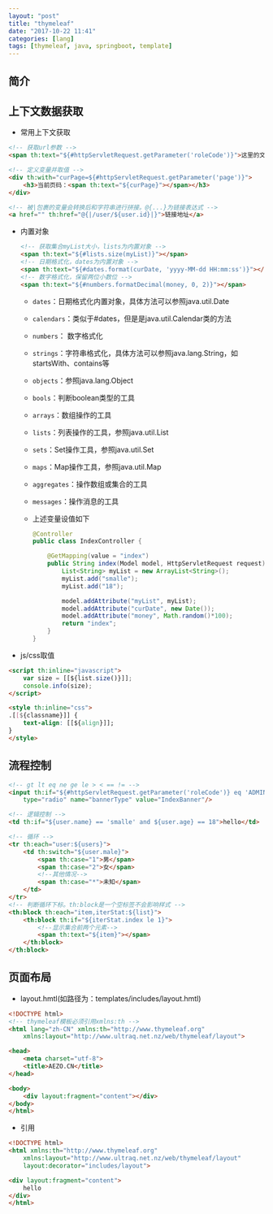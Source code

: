 ```yaml
---
layout: "post"
title: "thymeleaf"
date: "2017-10-22 11:41"
categories: [lang]
tags: [thymeleaf, java, springboot, template]
---
```


## 简介

## 上下文数据获取

- 常用上下文获取

```html
<!-- 获取url参数 -->
<span th:text="${#httpServletRequest.getParameter('roleCode')}">这里的文字会被替换</span>

<!-- 定义变量并取值 -->
<div th:with="curPage=${#httpServletRequest.getParameter('page')}">
    <h3>当前页码：<span th:text="${curPage}"></span></h3>
</div>

<!-- 被|包裹的变量会转换后和字符串进行拼接。@{...}为链接表达式 -->
<a href="" th:href="@{|/user/${user.id}|}">链接地址</a> 
```

- 内置对象

    ```html
    <!-- 获取集合myList大小，lists为内置对象 -->
    <span th:text="${#lists.size(myList)}"></span>
    <!-- 日期格式化，dates为内置对象 -->
    <span th:text="${#dates.format(curDate, 'yyyy-MM-dd HH:mm:ss')}"></span>
    <!-- 数字格式化，保留两位小数位 -->
    <span th:text="${#numbers.formatDecimal(money, 0, 2)}"></span>
    ```
    - `dates`：日期格式化内置对象，具体方法可以参照java.util.Date
    - `calendars`：类似于#dates，但是是java.util.Calendar类的方法
    - `numbers`： 数字格式化
    - `strings`：字符串格式化，具体方法可以参照java.lang.String，如startsWith、contains等
    - `objects`：参照java.lang.Object
    - `bools`：判断boolean类型的工具
    - `arrays`：数组操作的工具
    - `lists`：列表操作的工具，参照java.util.List
    - `sets`：Set操作工具，参照java.util.Set
    - `maps`：Map操作工具，参照java.util.Map
    - `aggregates`：操作数组或集合的工具
    - `messages`：操作消息的工具
    - 上述变量设值如下

        ```java
        @Controller
        public class IndexController {

            @GetMapping(value = "index")
            public String index(Model model, HttpServletRequest request) {
                List<String> myList = new ArrayList<String>();
                myList.add("smalle");
                myList.add("18");

                model.addAttribute("myList", myList);
                model.addAttribute("curDate", new Date());
                model.addAttribute("money", Math.random()*100);
                return "index";
            }
        }
        ```
- js/css取值

```html
<script th:inline="javascript">
    var size = [[${list.size()}]];
    console.info(size);
</script>

<style th:inline="css">
.[[${classname}]] {
    text-align: [[${align}]];
}
</style>
```

## 流程控制

```html
<!-- gt lt eq ne ge le > < == != -->
<input th:if="${#httpServletRequest.getParameter('roleCode')} eq 'ADMIN'" 
    type="radio" name="bannerType" value="IndexBanner"/>

<!-- 逻辑控制 -->
<td th:if="${user.name} == 'smalle' and ${user.age} == 18">hello</td>

<!-- 循环 -->
<tr th:each="user:${users}">
    <td th:switch="${user.male}">
        <span th:case="1">男</span>
        <span th:case="2">女</span>
        <!--其他情况-->
        <span th:case="*">未知</span>
    </td>
</tr>
<!-- 判断循环下标。th:block是一个空标签不会影响样式 -->
<th:block th:each="item,iterStat:${list}">
    <th:block th:if="${iterStat.index le 1}">
        <!--显示集合前两个元素-->
        <span th:text="${item}"></span>
    </th:block>
</th:block>
```

## 页面布局

- layout.hmtl(如路径为：templates/includes/layout.hmtl)

```html
<!DOCTYPE html>
<!-- thymeleaf模板必须引用xmlns:th -->
<html lang="zh-CN" xmlns:th="http://www.thymeleaf.org"
    xmlns:layout="http://www.ultraq.net.nz/web/thymeleaf/layout">

<head>
    <meta charset="utf-8">
    <title>AEZO.CN</title>
</head>

<body>
    <div layout:fragment="content"></div>
</body>
</html>
```
- 引用

```html
<!DOCTYPE html>
<html xmlns:th="http://www.thymeleaf.org"
    xmlns:layout="http://www.ultraq.net.nz/web/thymeleaf/layout"
    layout:decorator="includes/layout">

<div layout:fragment="content">
    hello
</div>
</html>
```